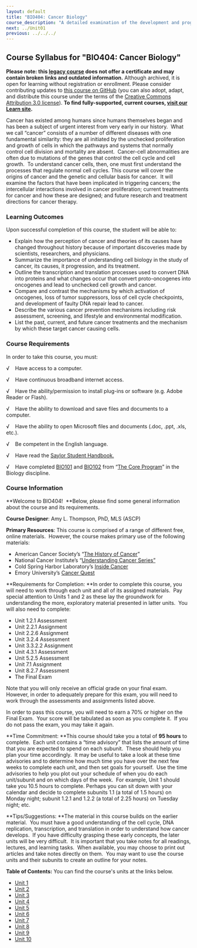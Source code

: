 ```yaml
---
layout: default
title: "BIO404: Cancer Biology"
course_description: "A detailed examination of the development and progression of cancer, including tumor suppressors and oncogenes and the cell cycle and its checkpoints, with special attention to the causes of cancer, including various carcinogens, risk assessment, the processes of cell death, cancer history, and treatment options."
next: ../Unit01
previous: ../../../
---
```

Course Syllabus for "BIO404: Cancer Biology"
--------------------------------------------

**Please note: this [legacy course](https://sayloracademy.zendesk.com/hc/en-us/articles/206089967) does not offer a certificate and may contain 
broken links and outdated information.** Although archived, it is open 
for learning without registration or enrollment. Please consider contributing 
updates to [this course on GitHub](https://github.com/saylordotorg/course_bio404) 
(you can also adopt, adapt, and distribute this course under the terms of 
the [Creative Commons Attribution 3.0 license](http://creativecommons.org/licenses/by/3.0/)). **To find fully-supported, current courses, [visit our 
Learn site](https://learn.saylor.org).**

Cancer has existed among humans since humans themselves began and has
been a subject of urgent interest from very early in our history.  What
we call “cancer” consists of a number of different diseases with one
fundamental similarity: they are all initiated by the unchecked
proliferation and growth of cells in which the pathways and systems that
normally control cell division and mortality are absent.  Cancer-cell
abnormalities are often due to mutations of the genes that control the
cell cycle and cell growth.  To understand cancer cells, then, one must
first understand the processes that regulate normal cell cycles. This
course will cover the origins of cancer and the genetic and cellular
basis for cancer.  It will examine the factors that have been implicated
in triggering cancers; the intercellular interactions involved in cancer
proliferation; current treatments for cancer and how these are designed;
and future research and treatment directions for cancer therapy.

### Learning Outcomes

Upon successful completion of this course, the student will be able to:

-   Explain how the perception of cancer and theories of its causes have
    changed throughout history because of important discoveries made by
    scientists, researchers, and physicians.
-   Summarize the importance of understanding cell biology in the study
    of cancer, its causes, it progression, and its treatment.
-   Outline the transcription and translation processes used to convert
    DNA into proteins and what changes occur that convert
    proto-oncogenes into oncogenes and lead to unchecked cell growth and
    cancer.
-   Compare and contrast the mechanisms by which activation of
    oncogenes, loss of tumor suppressors, loss of cell cycle
    checkpoints, and development of faulty DNA repair lead to cancer.
-   Describe the various cancer prevention mechanisms including risk
    assessment, screening, and lifestyle and environmental
    modification.  
-   List the past, current, and future cancer treatments and the
    mechanism by which these target cancer causing cells.

### Course Requirements

In order to take this course, you must:  
  
 √    Have access to a computer.  
  
 √    Have continuous broadband internet access.  
  
 √    Have the ability/permission to install plug-ins or software (e.g.
Adobe Reader or Flash).  
  
 √    Have the ability to download and save files and documents to a
computer.  
  
 √    Have the ability to open Microsoft files and documents (.doc,
.ppt, .xls, etc.).  
  
 √    Be competent in the English language.

√    Have read the [Saylor Student
Handbook.](http://www.saylor.org/site/wp-content/uploads/2012/05/Saylor-StudentHandbook.pdf)

√    Have completed [BIO101](http://www.saylor.org/courses/bio101/) and
[BIO102](http://www.saylor.org/majors/biology/) from “[The Core
Program](http://www.saylor.org/majors/biology/)” in the Biology
discipline.

### Course Information

**Welcome to BIO404!  **Below, please find some general information
about the course and its requirements.

**Course Designer**: Amy L. Thompson, PhD, MLS (ASCP)

**Primary Resources**: This course is comprised of a range of different
free, online materials.  However, the course makes primary use of the
following materials:

-   American Cancer Society’s “[The History of
    Cancer](http://www.cancer.org/Cancer/CancerBasics/TheHistoryofCancer/the-history-of-cancer-what-is-cancer)”
-   National Cancer Institute’s “[Understanding Cancer
    Series”](http://www.cancer.gov/cancertopics/understandingcancer/cancer)
-   Cold Spring Harbor Laboratory’s [Inside
    Cancer](http://www.insidecancer.org/)
-   Emory University’s [Cancer Quest](http://www.cancerquest.org/)

**Requirements for Completion: **In order to complete this course, you
will need to work through each unit and all of its assigned materials. 
Pay special attention to Units 1 and 2 as these lay the groundwork for
understanding the more, exploratory material presented in latter units. 
You will also need to complete:

-   Unit 1.2.1 Assessment
-   Unit 2.2.1 Assignment
-   Unit 2.2.6 Assignment
-   Unit 3.2.4 Assessment
-   Unit 3.3.2.2 Assignment
-   Unit 4.3.1 Assessment
-   Unit 5.2.5 Assessment
-   Unit 7.1 Assignment
-   Unit 8.2.7 Assessment
-   The Final Exam

Note that you will only receive an official grade on your final exam. 
However, in order to adequately prepare for this exam, you will need to
work through the assessments and assignments listed above.

In order to pass this course, you will need to earn a 70% or higher on
the Final Exam.  Your score will be tabulated as soon as you complete
it.  If you do not pass the exam, you may take it again.

**Time Commitment: **This course should take you a total of **95 hours**
to complete.  Each unit contains a “time advisory” that lists the amount
of time that you are expected to spend on each subunit.  These should
help you plan your time accordingly.  It may be useful to take a look at
these time advisories and to determine how much time you have over the
next few weeks to complete each unit, and then set goals for yourself. 
Use the time advisories to help you plot out your schedule of when you
do each unit/subunit and on which days of the week.  For example, Unit 1
should take you 10.5 hours to complete. Perhaps you can sit down with
your calendar and decide to complete subunits 1.1 (a total of 1.5 hours)
on Monday night; subunit 1.2.1 and 1.2.2 (a total of 2.25 hours) on
Tuesday night; etc.

**Tips/Suggestions: **The material in this course builds on the earlier
material.  You must have a good understanding of the cell cycle, DNA
replication, transcription, and translation in order to understand how
cancer develops.  If you have difficulty grasping these early concepts,
the later units will be very difficult.  It is important that you take
notes for all readings, lectures, and learning tasks.  When available,
you may choose to print out articles and take notes directly on them. 
You may want to use the course units and their subunits to create an
outline for your notes.  

**Table of Contents:** You can find the course's units at the links below.

- [Unit 1](https://legacy.saylor.org/bio404/Unit01/)
- [Unit 2](https://legacy.saylor.org/bio404/Unit02/)
- [Unit 3](https://legacy.saylor.org/bio404/Unit03/)
- [Unit 4](https://legacy.saylor.org/bio404/Unit04/)
- [Unit 5](https://legacy.saylor.org/bio404/Unit05/)
- [Unit 6](https://legacy.saylor.org/bio404/Unit06/)
- [Unit 7](https://legacy.saylor.org/bio404/Unit07/)
- [Unit 8](https://legacy.saylor.org/bio404/Unit08/)
- [Unit 9](https://legacy.saylor.org/bio404/Unit09/)
- [Unit 10](https://legacy.saylor.org/bio404/Unit10/)
